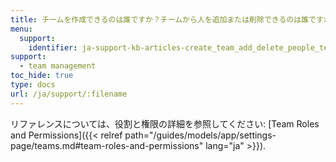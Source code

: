 ```yaml
---
title: チームを作成できるのは誰ですか？チームから人を追加または削除できるのは誰ですか？プロジェクトを削除できるのは誰ですか？
menu:
  support:
    identifier: ja-support-kb-articles-create_team_add_delete_people_team
support:
  - team management
toc_hide: true
type: docs
url: /ja/support/:filename
---
```

リファレンスについては、役割と権限の詳細を参照してください: [Team Roles and Permissions]({{< relref path="/guides/models/app/settings-page/teams.md#team-roles-and-permissions" lang="ja" >}}).